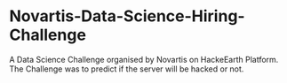 # Novartis-Data-Science-Hiring-Challenge
A Data Science Challenge organised by Novartis on HackeEarth Platform.
The Challenge was to predict if the server will be hacked or not.
